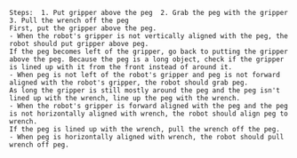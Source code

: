 
    Steps:  1. Put gripper above the peg  2. Grab the peg with the gripper  3. Pull the wrench off the peg
    First, put the gripper above the peg.
    - When the robot's gripper is not vertically aligned with the peg, the robot should put gripper above peg.
    If the peg becomes left of the gripper, go back to putting the gripper above the peg. Because the peg is a long object, check if the gripper is lined up with it from the front instead of around it.
    - When peg is not left of the robot's gripper and peg is not forward aligned with the robot's gripper, the robot should grab peg.
    As long the gripper is still mostly around the peg and the peg isn't lined up with the wrench, line up the peg with the wrench. 
    - When the robot's gripper is forward aligned with the peg and the peg is not horizontally aligned with wrench, the robot should align peg to wrench.
    If the peg is lined up with the wrench, pull the wrench off the peg.
    - When peg is horizontally aligned with wrench, the robot should pull wrench off peg.